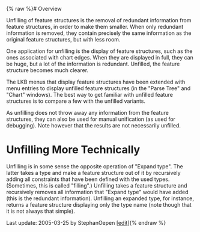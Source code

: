 {% raw %}# Overview

Unfilling of feature structures is the removal of redundant information
from feature structures, in order to make them smaller. When only
redundant information is removed, they contain precisely the same
information as the original feature structures, but with less room.

One application for unfilling is the display of feature structures, such
as the ones associated with chart edges. When they are displayed in
full, they can be huge, but a lot of the information is redundant.
Unfilled, the feature structure becomes much clearer.

The LKB menus that display feature structures have been extended with
menu entries to display unfilled feature structures (in the "Parse Tree"
and "Chart" windows). The best way to get familiar with unfilled feature
structures is to compare a few with the unfilled variants.

As unfilling does not throw away any information from the feature
structures, they can also be used for manual unification (as used for
debugging). Note however that the results are not necessarily unfilled.

# Unfilling More Technically

Unfilling is in some sense the opposite operation of "Expand type". The
latter takes a type and make a feature structure out of it by
recursively adding all constraints that have been defined with the used
types. (Sometimes, this is called "filling".) Unfilling takes a feature
structure and recursively removes all information that "Expand type"
would have added (this is the redundant information). Unfilling an
expanded type, for instance, returns a feature structure displaying only
the type name (note though that it is not always that simple).

Last update: 2005-03-25 by StephanOepen [[edit](https://github.com/delph-in/docs/wiki/LkbUnfilling/_edit)]{% endraw %}